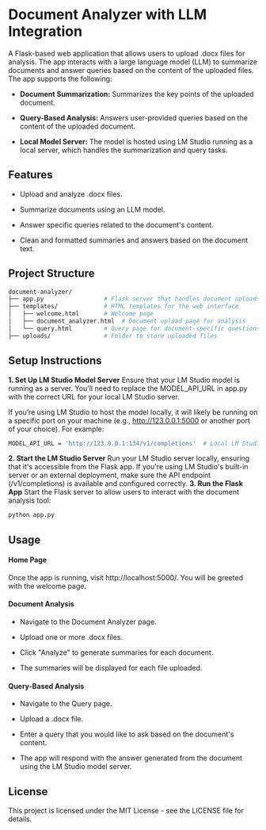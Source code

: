 # Document Analyzer with LLM Integration
A Flask-based web application that allows users to upload .docx files for analysis. The app interacts with a large language model (LLM) to summarize documents and answer queries based on the content of the uploaded files. The app supports the following:

* **Document Summarization:** Summarizes the key points of the uploaded document.

* **Query-Based Analysis:** Answers user-provided queries based on the content of the uploaded document.
* **Local Model Server:** The model is hosted using LM Studio running as a local server, which handles the summarization and query tasks.

## Features

* Upload and analyze .docx files.

* Summarize documents using an LLM model.

* Answer specific queries related to the document's content.

* Clean and formatted summaries and answers based on the document text.

## Project Structure

```bash
document-analyzer/
├── app.py                 # Flask server that handles document uploads, analysis, and queries
├── templates/             # HTML templates for the web interface
│   ├── welcome.html       # Welcome page
│   ├── document_analyzer.html  # Document upload page for analysis
│   └── query.html         # Query page for document-specific questions
├── uploads/               # Folder to store uploaded files
```

## Setup Instructions
**1. Set Up LM Studio Model Server**
Ensure that your LM Studio model is running as a server. You'll need to replace the MODEL_API_URL in app.py with the correct URL for your local LM Studio server.

If you’re using LM Studio to host the model locally, it will likely be running on a specific port on your machine (e.g., http://123.0.0.1:5000 or another port of your choice).
For example:
```bash
MODEL_API_URL = 'http://123.0.0.1:134/v1/completions'  # Local LM Studio model server
```
**2. Start the LM Studio Server**
Run your LM Studio server locally, ensuring that it's accessible from the Flask app. If you're using LM Studio's built-in server or an external deployment, make sure the API endpoint (/v1/completions) is available and configured correctly.
**3. Run the Flask App**
Start the Flask server to allow users to interact with the document analysis tool:
```bash
python app.py
```

## Usage
#### Home Page
Once the app is running, visit http://localhost:5000/. You will be greeted with the welcome page.

#### Document Analysis
* Navigate to the Document Analyzer page.

* Upload one or more .docx files.

* Click "Analyze" to generate summaries for each document.

* The summaries will be displayed for each file uploaded.

#### Query-Based Analysis
* Navigate to the Query page.

* Upload a .docx file.

* Enter a query that you would like to ask based on the document's content.

* The app will respond with the answer generated from the document using the LM Studio model server.

## License
This project is licensed under the MIT License - see the LICENSE file for details.

